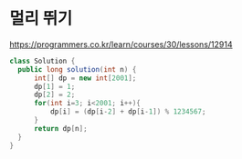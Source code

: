 # 멀리 뛰기
https://programmers.co.kr/learn/courses/30/lessons/12914

```java
class Solution {
  public long solution(int n) {
      int[] dp = new int[2001];
      dp[1] = 1;
      dp[2] = 2;
      for(int i=3; i<2001; i++){
          dp[i] = (dp[i-2] + dp[i-1]) % 1234567;
      }
      return dp[n];
  }
}
```
